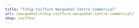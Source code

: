 ```yaml
---
title: "Tchip Coiffure Wasquehal Centre Commercial"
url: /wasquehal/tchip-coiffure-wasquehal-centre-commercial/
shop: coiffeur
---
```

